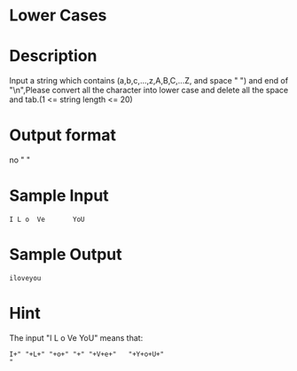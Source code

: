 # Lower Cases

# Description 

Input a string which contains (a,b,c,...,z,A,B,C,...Z,    and space " ") and end of "\n",Please convert all the character into lower case and delete all the space and tab.(1 <= string length <= 20)
 

# Output format
no " "

 

# Sample Input
```
I L o  Ve       YoU
```
 

# Sample Output
```
iloveyou
```
# Hint

The input "I L o  Ve       YoU" means that:
```
I+" "+L+" "+o+" "+" "+V+e+"   "+Y+o+U+"
"
```